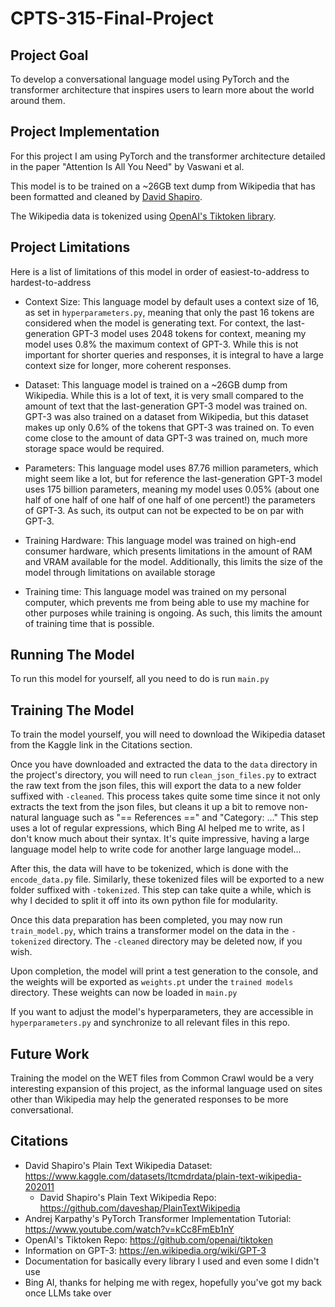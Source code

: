 # CPTS-315-Final-Project

## Project Goal
To develop a conversational language model using PyTorch and the transformer architecture that inspires users to learn more about the world around them.

## Project Implementation
For this project I am using PyTorch and the transformer architecture detailed in the paper "Attention Is All You Need" by Vaswani et al.

This model is to be trained on a ~26GB text dump from Wikipedia that has been formatted and cleaned by [David Shapiro](https://github.com/daveshap/PlainTextWikipedia).

The Wikipedia data is tokenized using [OpenAI's Tiktoken library](https://github.com/openai/tiktoken).

## Project Limitations
Here is a list of limitations of this model in order of easiest-to-address to hardest-to-address

- Context Size: This language model by default uses a context size of 16, as set in `hyperparameters.py`, meaning that only the past 16 tokens are considered when the model is generating text. For context, the last-generation GPT-3 model uses 2048 tokens for context, meaning my model uses 0.8% the maximum context of GPT-3. While this is not important for shorter queries and responses, it is integral to have a large context size for longer, more coherent responses.

- Dataset: This language model is trained on a ~26GB dump from Wikipedia. While this is a lot of text, it is very small compared to the amount of text that the last-generation GPT-3 model was trained on. GPT-3 was also trained on a dataset from Wikipedia, but this dataset makes up only 0.6% of the tokens that GPT-3 was trained on. To even come close to the amount of data GPT-3 was trained on, much more storage space would be required.

- Parameters: This language model uses 87.76 million parameters, which might seem like a lot, but for reference the last-generation GPT-3 model uses 175 billion parameters, meaning my model uses 0.05% (about one half of one half of one half of one half of one percent!) the parameters of GPT-3. As such, its output can not be expected to be on par with GPT-3.

- Training Hardware: This language model was trained on high-end consumer hardware, which presents limitations in the amount of RAM and VRAM available for the model. Additionally, this limits the size of the model through limitations on available storage

- Training time: This language model was trained on my personal computer, which prevents me from being able to use my machine for other purposes while training is ongoing. As such, this limits the amount of training time that is possible.

## Running The Model
To run this model for yourself, all you need to do is run `main.py`

## Training The Model
To train the model yourself, you will need to download the Wikipedia dataset from the Kaggle link in the Citations section.

Once you have downloaded and extracted the data to the `data` directory in the project's directory, you will need to run `clean_json_files.py` to extract the raw text from the json files, this will export the data to a new folder suffixed with `-cleaned`. This process takes quite some time since it not only extracts the text from the json files, but cleans it up a bit to remove non-natural language such as "== References ==" and "Category: ..." This step uses a lot of regular expressions, which Bing AI helped me to write, as I don't know much about their syntax. It's quite impressive, having a large language model help to write code for another large language model...

After this, the data will have to be tokenized, which is done with the `encode_data.py` file. Similarly, these tokenized files will be exported to a new folder suffixed with `-tokenized`. This step can take quite a while, which is why I decided to split it off into its own python file for modularity.

Once this data preparation has been completed, you may now run `train_model.py`, which trains a transformer model on the data in the `-tokenized` directory. The `-cleaned` directory may be deleted now, if you wish.

Upon completion, the model will print a test generation to the console, and the weights will be exported as `weights.pt` under the `trained models` directory.
These weights can now be loaded in `main.py`

If you want to adjust the model's hyperparameters, they are accessible in `hyperparameters.py` and synchronize to all relevant files in this repo.

## Future Work
Training the model on the WET files from Common Crawl would be a very interesting expansion of this project, as the informal language used on sites other than Wikipedia may help the generated responses to be more conversational.

## Citations
- David Shapiro's Plain Text Wikipedia Dataset: https://www.kaggle.com/datasets/ltcmdrdata/plain-text-wikipedia-202011
  - David Shapiro's Plain Text Wikipedia Repo: https://github.com/daveshap/PlainTextWikipedia
- Andrej Karpathy's PyTorch Transformer Implementation Tutorial: https://www.youtube.com/watch?v=kCc8FmEb1nY
- OpenAI's Tiktoken Repo: https://github.com/openai/tiktoken
- Information on GPT-3: https://en.wikipedia.org/wiki/GPT-3
- Documentation for basically every library I used and even some I didn't use
- Bing AI, thanks for helping me with regex, hopefully you've got my back once LLMs take over